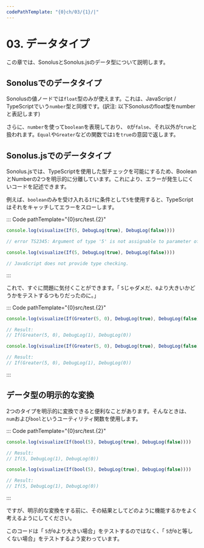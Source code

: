 ```yaml
---
codePathTemplate: "{0}ch/03/{1}/|"
---
```


# 03. データタイプ

この章では、SonolusとSonolus.jsのデータ型について説明します。

## Sonolusでのデータタイプ

Sonolusの値ノードでは`float`型のみが使えます。これは、JavaScript / TypeScriptでいう`number`型と同様です。(訳注: 以下Sonolusのfloat型をnumberと表記します)

さらに、`number`を使って`boolean`を表現しており、 `0`が`false`、それ以外が`true`と扱われます。`Equal`や`Greater`などの関数では`1`を`true`の意図で返します。

## Sonolus.jsでのデータタイプ

Sonolus.jsでは、TypeScriptを使用した型チェックを可能にするため、BooleanとNumberの2つを明示的に分離しています。これにより、エラーが発生しにくいコードを記述できます。

例えば、`boolean`のみを受け入れる`If`に条件として`5`を使用すると、TypeScriptはそれをキャッチしてエラーをスローします。

::: Code pathTemplate="{0}src/test.{2}"

```ts
console.log(visualize(If(5, DebugLog(true), DebugLog(false))))

// error TS2345: Argument of type '5' is not assignable to parameter of type 'Code<boolean>'.
```

```js
console.log(visualize(If(5, DebugLog(true), DebugLog(false))))

// JavaScript does not provide type checking.
```

:::

これで、すぐに問題に気付くことができます。「 `5`じゃダメだ、`0`より大きいかどうかをテストするつもりだったのに。」

::: Code pathTemplate="{0}src/test.{2}"

```ts
console.log(visualize(If(Greater(5, 0), DebugLog(true), DebugLog(false))))

// Result:
// If(Greater(5, 0), DebugLog(1), DebugLog(0))
```

```js
console.log(visualize(If(Greater(5, 0), DebugLog(true), DebugLog(false))))

// Result:
// If(Greater(5, 0), DebugLog(1), DebugLog(0))
```

:::

## データ型の明示的な変換

2つのタイプを明示的に変換できると便利なことがあります。そんなときは、 `num`および`bool`というユーティリティ関数を使用します。

::: Code pathTemplate="{0}src/test.{2}"

```ts
console.log(visualize(If(bool(5), DebugLog(true), DebugLog(false))))

// Result:
// If(5, DebugLog(1), DebugLog(0))
```

```js
console.log(visualize(If(bool(5), DebugLog(true), DebugLog(false))))

// Result:
// If(5, DebugLog(1), DebugLog(0))
```

:::

ですが、明示的な変換をする前に、その結果としてどのように機能するかをよく考えるようにしてください。

このコードは「 `5`が`0`より大きい場合」をテストするのではなく、「 `5`が`0`と等しくない場合」をテストするよう変わっています。
